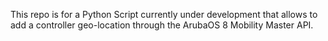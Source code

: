 This repo is for a Python Script currently under development that allows to add a controller geo-location through the ArubaOS 8 Mobility Master API.
